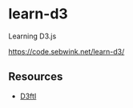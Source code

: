 # learn-d3
Learning D3.js

https://code.sebwink.net/learn-d3/

## Resources

* [D3ftI](https://www.oreilly.com/library/view/d3-for-the/9781492046783/)
